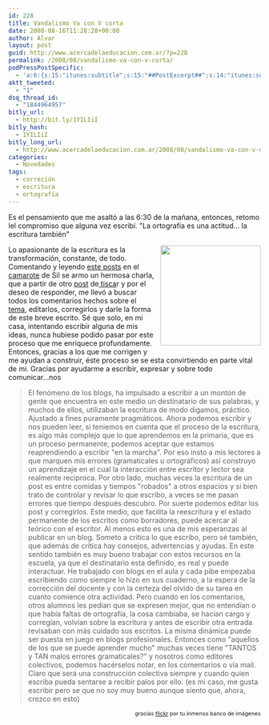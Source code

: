 ```yaml
---
id: 228
title: Vandalismo Va con V corta
date: 2008-08-16T11:28:28+00:00
author: Alvar
layout: post
guid: http://www.acercadelaeducacion.com.ar/?p=228
permalink: /2008/08/vandalismo-va-con-v-corta/
podPressPostSpecific:
  - 'a:6:{s:15:"itunes:subtitle";s:15:"##PostExcerpt##";s:14:"itunes:summary";s:15:"##PostExcerpt##";s:15:"itunes:keywords";s:17:"##WordPressCats##";s:13:"itunes:author";s:10:"##Global##";s:15:"itunes:explicit";s:2:"No";s:12:"itunes:block";s:2:"No";}'
aktt_tweeted:
  - "1"
dsq_thread_id:
  - "1844964957"
bitly_url:
  - http://bit.ly/1YILIiI
bitly_hash:
  - 1YILIiI
bitly_long_url:
  - http://www.acercadelaeducacion.com.ar/2008/08/vandalismo-va-con-v-corta/
categories:
  - Novedades
tags:
  - correción
  - escritura
  - ortografía
---
```

Es el pensamiento que me asaltó a las 6:30 de la mañana, entonces, retomo lel compromiso que alguna vez escribí. "La ortografía es una actitud... la escritura también"

<a href="http://farm1.static.flickr.com/169/440616682_e35166c922.jpg?v=0"><img style="margin: 0pt 0pt 10px 10px; float: right; cursor: pointer; width: 200px;" src="http://farm1.static.flickr.com/169/440616682_e35166c922.jpg?v=0" border="0" alt="" /></a>
Lo apasionante de la escritura es la transformación, constante, de todo. Comentando y leyendo <a href="http://blogcamarote.blogspot.com/2007/05/esta-entrada-ser-salida.html">este posts</a> en el<a href="http://blogcamarote.blogspot.com/"> camarote</a> de Sil se armo un hermosa charla, que a partir de otro <a href="http://tiscar.com/2007/05/30/la-ortografia-es-una-actitud/trackback/">post</a> de<a href="http://tiscar.com/"> tisca</a>r y por el deseo de responder, me llevó a buscar todos los comentarios hechos sobre el <a href="http://tiscar.com/2007/05/30/la-ortografia-es-una-actitud/trackback/">tema</a>, editarlos, corregirlos y darle la forma de este breve escrito. Sé que solo, en mi casa, intentando escribir alguna de mis ideas, nunca hubiese podido pasar por este proceso que me enriquece profundamente. Entonces, gracias a los que me corrigen y me ayudan a construir, éste proceso se se esta convirtiendo en parte vital de mi. Gracias por ayudarme a escribir, expresar y sobre todo comunicar...nos
<blockquote>El fenómeno de los blogs, ha impulsado a escribir a un montón de gente que encuentra en este medio un destinatario de sus palabras, y muchos de ellos, utilizaban la escritura de modo digamos, práctico. Ajustado a fines puramente pragmáticos. Ahora podemos escribir y nos pueden leer, si teniemos en cuenta que el proceso de la escritura, es algo más complejo que lo que aprendemos en la primaria, que es un proceso permanente, podemos aceptar que estamos reaprendiendo a escribir "en la marcha". Por eso insto a mis lectores a que marquen mis errores (gramaticales u ortográficos) así construyo un aprendizaje en el cual la interacción entre escritor y lector sea realmente reciproca.
Por otro lado, muchas veces la escritura de un post es entre comidas y tiempos "robados" a otros espacios y si bien trato de controlar y revisar lo que escribo, a veces se me pasan errores que tiempo después descubro. Por suerte podemos editar los post y corregirlos.
Este medio, que facilita la reescritura y el estado permanente de los escritos como borradores, puede acercar al teórico con el escritor. Al menos esto es una de mis esperanzas al publicar en un blog. Someto a crítica lo que escribo, pero sé también, que además de crítica hay consejos, advertencias y ayudas. En este sentido también es muy bueno trabajar con estos recursos en la escuela, ya que el destinatario esta definido, es real y puede interactuar. He trabajado con blogs en el aula y cada pibe empezaba escribiendo como siempre lo hizo en sus cuaderno, a la espera de la corrección del docente y con la certeza del olvido de su tarea en cuanto comience otra actividad. Pero cuando en los comentarios, otros alumnos les pedían que se expresen mejor, que no entendían o que había faltas de ortografía, la cosa cambiaba, se hacían cargo y corregían, volvían sobre la escritura y antes de escribir otra entrada revisaban con más cuidado sus escritos. La misma dinámica puede ser puesta en juego en blogs profesionales.
Entonces como "aquellos de los que se puede aprender mucho" muchas veces tiene "TANTOS y TAN malos errores gramaticales?" y nosotros como editores colectivos, podemos hacérselos notar, en los comentarios o vía mail. Claro que será una construcción colectiva siempre y cuando quien escriba pueda sentarse a recibir palos por ello. (es mi caso, me gusta escribir pero se que no soy muy bueno aunque siento que, ahora, crezco en esto)</blockquote>
<p style="text-align: right"><span style="font-size: 78%">gracias <a href="http://www.flickr.com">flickr</a> por tu inmenso banco de imágenes</span></p>